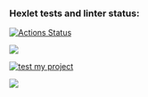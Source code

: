 ### Hexlet tests and linter status:
[![Actions Status](https://github.com/phenixBolseChemTree/frontend-project-lvl1/workflows/hexlet-check/badge.svg)](https://github.com/phenixBolseChemTree/frontend-project-lvl1/actions)

<a href="https://codeclimate.com/github/phenixBolseChemTree/frontend-project-lvl1/maintainability"><img src="https://api.codeclimate.com/v1/badges/c1bcc8e65e06f8aa06aa/maintainability" /></a>

[![test my project](https://github.com/phenixBolseChemTree/frontend-project-lvl1/actions/workflows/nodejs.yml/badge.svg)](https://github.com/phenixBolseChemTree/frontend-project-lvl1/actions/workflows/nodejs.yml)

<a href="https://codeclimate.com/github/phenixBolseChemTree/frontend-project-lvl1/test_coverage"><img src="https://api.codeclimate.com/v1/badges/c1bcc8e65e06f8aa06aa/test_coverage" /></a>

<a href=https://asciinema.org/a/O7xR2eMyWK1sWDCJZly9mvScb></a>